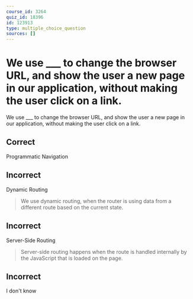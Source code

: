 ```yaml
---
course_id: 3264
quiz_id: 18396
id: 123913
type: multiple_choice_question
sources: []
---
```


# We use ___ to change the browser URL, and show the user a new page in our application, without making the user click on a link.

We use \_\_\_ to change the browser URL, and show the user a new page in our application, without making the user click on a link.

## Correct

Programmatic Navigation

## Incorrect

Dynamic Routing

> We use dynamic routing, when the router is using data from a different route
> based on the current state.

## Incorrect

Server-Side Routing

> Server-side routing happens when the route is handled internally by the
> JavaScript that is loaded on the page.

## Incorrect

I don't know

